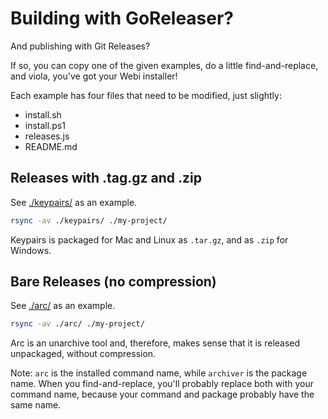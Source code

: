 # Building with GoReleaser?

And publishing with Git Releases?

If so, you can copy one of the given examples, do a little find-and-replace, and
viola, you've got your Webi installer!

Each example has four files that need to be modified, just slightly:

- install.sh
- install.ps1
- releases.js
- README.md

## Releases with .tag.gz and .zip

See [./keypairs/](/keypairs/) as an example.

```sh
rsync -av ./keypairs/ ./my-project/
```

Keypairs is packaged for Mac and Linux as `.tar.gz`, and as `.zip` for Windows.

## Bare Releases (no compression)

See [./arc/](/arc/) as an example.

```sh
rsync -av ./arc/ ./my-project/
```

Arc is an unarchive tool and, therefore, makes sense that it is released
unpackaged, without compression.

Note: `arc` is the installed command name, while `archiver` is the package name.
When you find-and-replace, you'll probably replace both with your command name,
because your command and package probably have the same name.
